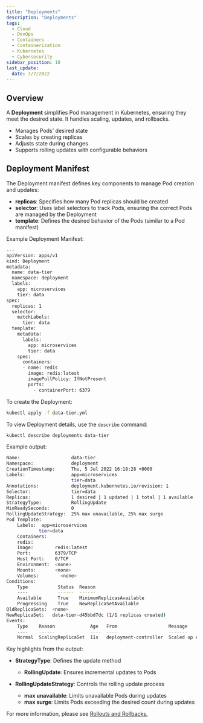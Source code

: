```yaml
---
title: "Deployments"
description: "Deployments"
tags:
  - Cloud
  - DevOps
  - Containers
  - Containerization
  - Kubernetes
  - Cybersecurity
sidebar_position: 18
last_update:
  date: 7/7/2022
---
```




## Overview 

A **Deployment** simplifies Pod management in Kubernetes, ensuring they meet the desired state. It handles scaling, updates, and rollbacks.

- Manages Pods' desired state
- Scales by creating replicas
- Adjusts state during changes
- Supports rolling updates with configurable behaviors


## Deployment Manifest

The Deployment manifest defines key components to manage Pod creation and updates:

- **replicas**: Specifies how many Pod replicas should be created
- **selector**: Uses label selectors to track Pods, ensuring the correct Pods are managed by the Deployment
- **template**: Defines the desired behavior of the Pods (similar to a Pod manifest)

Example Deployment Manifest:

```bash title="data-tier.yml"
---
apiVersion: apps/v1
kind: Deployment
metadata:
  name: data-tier
  namespace: deployment
  labels:
    app: microservices
    tier: data
spec:
  replicas: 1
  selector:
    matchLabels:
      tier: data
  template:
    metadata:
      labels:
        app: microservices
        tier: data
    spec:
      containers:
      - name: redis
        image: redis:latest
        imagePullPolicy: IfNotPresent
        ports:
          - containerPort: 6379  
```

To create the Deployment:

```bash
kubectl apply -f data-tier.yml
```

To view Deployment details, use the `describe` command:

```bash
kubectl describe deployments data-tier
```

Example output:

```bash
Name:                   data-tier
Namespace:              deployment
CreationTimestamp:      Thu, 5 Jul 2022 16:18:28 +0000
Labels:                 app=microservices
                        tier=data
Annotations:            deployment.kubernetes.io/revision: 1
Selector:               tier=data
Replicas:               1 desired | 1 updated | 1 total | 1 available | 0 unavailable
StrategyType:           RollingUpdate
MinReadySeconds:        0
RollingUpdateStrategy:  25% max unavailable, 25% max surge
Pod Template:
    Labels:  app=microservices
            tier=data
    Containers:
    redis:
    Image:        redis:latest
    Port:         6379/TCP
    Host Port:    0/TCP
    Environment:  <none>
    Mounts:       <none>
    Volumes:        <none>
Conditions:
    Type           Status  Reason
    ----           ------  ------
    Available      True    MinimumReplicasAvailable
    Progressing    True    NewReplicaSetAvailable
OldReplicaSets:  <none>
NewReplicaSet:   data-tier-d45bbd7dc (1/1 replicas created)
Events:
    Type    Reason             Age   From                   Message
    ----    ------             ----  ----                   -------
    Normal  ScalingReplicaSet  11s   deployment-controller  Scaled up replica set data-tier-d45bbd7dc to 1
```
    
Key highlights from the output:

- **StrategyType**: Defines the update method
  - **RollingUpdate**: Ensures incremental updates to Pods

- **RollingUpdateStrategy**: Controls the rolling update process
  - **max unavailable**: Limits unavailable Pods during updates
  - **max surge**: Limits Pods exceeding the desired count during updates

For more information, please see [Rollouts and Rollbacks.](/docs/015-Containerization/020-Kubernetes/019-Rollouts-and-Rollbacks.md)





 

 
